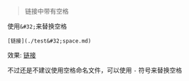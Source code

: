 >链接中带有空格

使用`&#32;`来替换空格

```
[链接](./test&#32;space.md)
```
效果:
[链接](./test&#32;space.md)

不过还是不建议使用空格命名文件，可以使用 `-` 符号来替换空格

